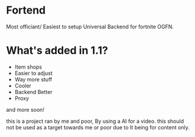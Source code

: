 # Fortend
Most officiant/ Easiest to setup Universal Backend for fortnite OGFN.

# What's added in 1.1?
- Item shops
- Easier to adjust
- Way more stuff
- Cooler
- Backend Better
- Proxy

and more soon!


this is a project ran by me and poor, By using a AI for a video. this should not be used as a target towards me or poor due to It being for content only.


